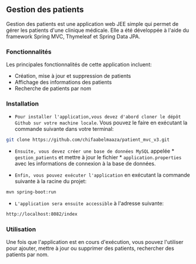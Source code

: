 <h2> Gestion des patients  </h2>
Gestion des patients est une application web JEE simple qui permet de gérer les patients d'une clinique médicale. Elle a été développée à l'aide du framework Spring MVC, Thymeleaf et Spring Data JPA.

<h3> Fonctionnalités </h3>
Les principales fonctionnalités de cette application incluent:

- Création, mise à jour et suppression de patients
- Affichage des informations des patients
- Recherche de patients par nom 

<h3> Installation </h3>

* `Pour installer l'application,vous devez d'abord cloner le dépôt Github sur votre machine locale`. Vous pouvez le faire en exécutant la commande suivante dans votre terminal:

```bash
git clone https://github.com/chifaabelmaaza/patient_mvc_v3.git
```

* `Ensuite, vous devez créer une base de données MySQL` appelée * `gestion_patients` et mettre à jour le fichier * `application.properties` avec les informations de connexion à la base de données.

* `Enfin, vous pouvez exécuter l'application` en exécutant la commande suivante à la racine du projet:

```bash
mvn spring-boot:run
```

* `L'application sera ensuite accessible` à l'adresse suivante:


```bash
http://localhost:8082/index
```

<h3> Utilisation </h3>
Une fois que l'application est en cours d'exécution, vous pouvez l'utiliser pour ajouter, mettre à jour ou supprimer des patients, rechercher des patients par nom.

